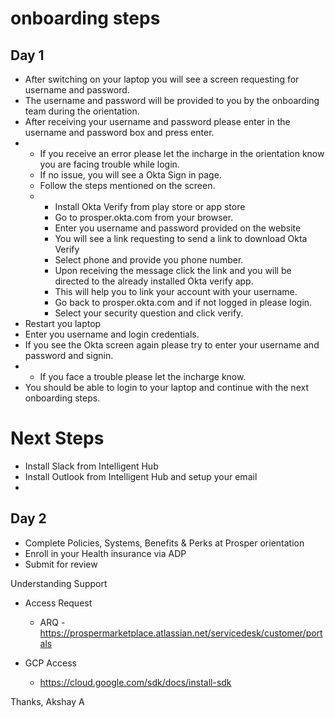 # onboarding steps

## Day 1 
- After switching on your laptop you will see a screen requesting for username and password.
- The username and password will be provided to you by the onboarding team during the orientation.
- After receiving your username and password please enter in the username and password box and press enter.
-  - If you receive an error please let the incharge in the orientation know you are facing trouble while login.
   - If no issue, you will see a Okta Sign in page.
   - Follow the steps mentioned on the screen.
   - - Install Okta Verify from play store or app store
     - Go to prosper.okta.com from your browser.
     - Enter you username and password provided on the website
     - You will see a link requesting to send a link to download Okta Verify
     - Select phone and provide you phone number.
     - Upon receiving the message click the link and you will be directed to the already installed Okta verify app.
     - This will help you to link your account with your username.
     - Go back to prosper.okta.com and if not logged in please login.
     - Select your security question and click verify.
- Restart you laptop
- Enter you username and login credentials.
- If you see the Okta screen again please try to enter your username and password and signin.
- - If you face a trouble please let the incharge know.
- You should be able to login to your laptop and continue with the next onboarding steps. 

# Next Steps
- Install Slack from Intelligent Hub
- Install Outlook from Intelligent Hub and setup your email
- 

## Day 2 
- Complete Policies, Systems, Benefits & Perks at Prosper orientation
- Enroll in your Health insurance via ADP
- Submit for review

Understanding Support 
 - Access Request
   - ARQ - https://prospermarketplace.atlassian.net/servicedesk/customer/portals

- GCP Access
  - https://cloud.google.com/sdk/docs/install-sdk


Thanks, 
Akshay A
